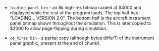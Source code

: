 

* `loading_panel.bin` - an 8k high-res bitmap loaded at $4000 and displayed while the rest of the program loads. The top half has "LOADING... VERSION 2.0". The bottom half is the aircraft instrument panel bitmap shown throughout the simulation. This is later copied to $2000 to allow page-flipping during simulation.

* `c4_hires.bin` - a partial copy (although bytes differ?) of the instrument panel graphic, present at the end of chunk4.
